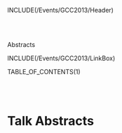 INCLUDE(/Events/GCC2013/Header)

<br /><br />

<div class="title">Abstracts</div>

INCLUDE(/Events/GCC2013/LinkBox)

TABLE_OF_CONTENTS(1)

<br /><br />

# Talk Abstracts

